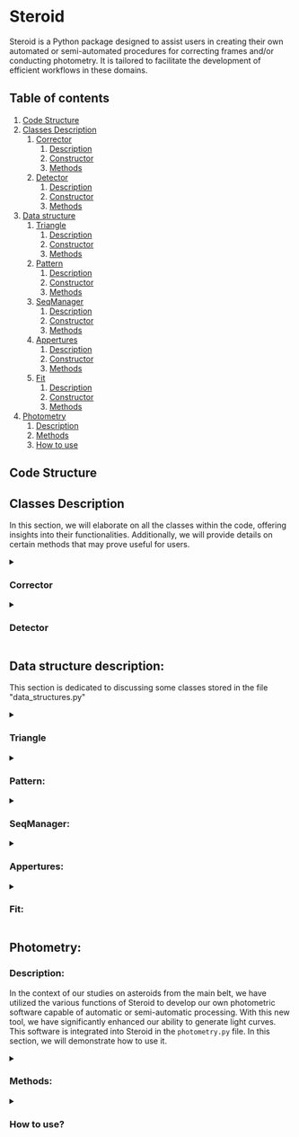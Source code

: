 # Steroid

Steroid is a Python package designed to assist users in creating their own automated or semi-automated procedures for correcting frames and/or conducting photometry. It is tailored to facilitate the development of efficient workflows in these domains.

  ## Table of contents
  1. [Code Structure](#code-structure)
  2. [Classes Description](#classes-description)
     1. [Corrector](#corrector)
        1. [Description](#corrector-description)
        2. [Constructor](#corrector-constructor)
        3. [Methods](#corrector-methods)
     2. [Detector](#detector)
        1. [Description](#detector-description)
        2. [Constructor](#detector-constructor)
        3. [Methods](#detector-methods)
  3. [Data structure](#datastruct)
     1. [Triangle](#datastruct-triangle)
        1. [Description](#datastruct-triangle-description)
        2. [Constructor](#datastruct-triangle-constructor)
        3. [Methods](#datastruct-triangle-methods)
     2. [Pattern](#datastruct-pattern)
        1. [Description](#datastruct-pattern-description)
        2. [Constructor](#datastruct-pattern-constructor)
        3. [Methods](#datastruct-pattern-methods)
     3. [SeqManager](#datastruct-seqmanager)
        1. [Description](#datastruct-seqmanager-description)
        2. [Constructor](#datastruct-seqmanager-constructor)
        3. [Methods](#datastruct-seqmanager-methods)
     4. [Appertures](#datastruct-appertures)
        1. [Description](#datastruct-appertures-description)
        2. [Constructor](#datastruct-appertures-constructor)
        3. [Methods](#datastruct-appertures-methods)
     5. [Fit](#datastruct-fit)
        1. [Description](#datastruct-fit-description)
        2. [Constructor](#datastruct-fit-constructor)
        3. [Methods](#datastruct-fit-methods)
  4. [Photometry](#photometry)
     1. [Description](#photometry-description)
     2. [Methods](#photometry-methods)
     3. [How to use](#photometry-howtouse)
 
## Code Structure <a name="code-structure"></a>

## Classes Description <a name="classes-description"></a>


  In this section, we will elaborate on all the classes within the code, offering insights into their functionalities. Additionally, we will provide details on certain methods that may prove useful for users.
  
  <details>

  <summary id="corrector"> 
    
  ### Corrector <a name="corrector"></a>
  
  </summary>
  

  **Description:** <a name="corrector-description"></a>

  
  Astronomical images from the same sequence are seldom perfectly aligned with each other. It is common to observe, at the very least, a drift in both the x and y directions between each image, and at worst, a field rotation. This misalignment can stem from       various sources, with primary factors including the type of telescope mount (equatorial or azimuthal), mechanical quality, presence or absence of guiding, alignment issues, meridian flips, and more.

  The "Corrector" class is specifically crafted to estimate the drift and rotation angle between each image in a given sequence. It offers several functionalities to the user, allowing for either a straightforward position correction or direct image correction.   In the context of photometric studies, it is advisable not to correct the images directly. This is because, due to the discrete nature of an image, rotation can introduce undesirable artifacts. For amateur astronomers engaged in astrophotography, there is an    option to directly correct the image and apply interpolation to produce an image without visible artifacts.

  **Constructor:** <a name="corrector-constructor"></a>
  
  ***Corrector(seqManager, flatSeq = None, biasSeq = None, darkSeq = None, exposurKey = None):***
   
  The constructor of the Corrector class takes the following inputs:

  -  (mandatory) A sequence of images (refer to the data structure SeqManager).
  -  (optional) A list of paths (string list) for the flat sequence, a list of paths (string list) for the bias sequence, a list of paths (string list) for the dark sequence, and a string corresponding to the FITS header key for the exposure (usually, exposure       is stored in the FITS header under the key EXPOSURE or EXPTIME).


  **Methods:** <a name="corrector-methods"></a>
  
  
   ***getImgShape(idx = 0, idx_HDU = 0):*** 
 
  -  Description: Returns the shape of an image in the sequence.
  -  Input: (INT) Index of the image in the sequence, (INT) Index of the HDU in the image.
  -  Return: (tuple)

  ***getImgCenter(idx_img = 0, idx_HDU = 0):***

  -  Description: Returns the coordinates of the center of an image in the sequence.
  -  Input: (INT) Index of the image in the sequence, (INT) Index of the HDU in the image.
  -  Return: (tuple)

  ***getImg(idx = 0):***

  -  Description: Returns an object of type Fit (refer to the data structure Fit).
  -  Input: (INT) Index of the image in the sequence.
  -  Return: (Fit)

  ***getData(idx = 0, HDU = 0)***

  -  Description: Returns the data of the raw image.
  -  Input: (INT) Index of the image in the sequence, (INT) Index of the HDU in the image.
  -  Return: (numpy.array)

  ***getReducedData(idx = 0, HDU = 0)***
  
  -  Description: Returns the data of the reduced image.
  -  Input: (INT) Index of the image in the sequence, (INT) Index of the HDU in the image.
  -  Return: (numpy.array)
  
  ***getHeader(idx = 0, HDU = 0):***
  
  -  Description: Returns the header of the image at the specified index in the sequence.
  -  Input: (INT) Index of the image in the sequence, (INT) Index of the HDU in the image.
  -  Return: (STRING)

  ***histogram(idx = 0 , idx_HDU = 0):***
  
  -  Description: Returns the histogram of the image at the specified index in the sequence and at the specified HDU index.
  -  Input: (INT) Index of the image in the sequence, (INT) Index of the HDU in the image.
  -  Return: (numpy.array) Histogram, (numpy.array) Bin edges (refer to numpy.histogram)

  ***getStarsListOfImg(idx):***

  -  Description: Returns the positions of stars detected in the image at the specified index.
  -  Return: (numpy.array) Star positions

  ***computeImagesCorrection(offsetTreshStarsDetection = 0, treshOnReduced = False)***

  -  Description: Computes the drift and the angle of rotation for each image in the sequence and stores them in two lists with lengths equal to the sequence length.
  -  Input: (FLOAT) An offset that can be added to adjust the threshold value. (BOOLEAN) Indicates whether the threshold should be estimated on reduced images or raw images.
    
  ***medDrif(idx):***

  -  Description: Drift is estimated between all detected stars. This function returns the median value of the image at the specified index. **NEEDS TO EXECUTE ***computeImagesCorrection*** FIRST**.
  -  Input: (INT) Index of the image in the sequence.
  -  Output: (array) 2D array of drift in both axes.


  ***avgDrif(idx):***

  -  Description: Drift is estimated between all detected stars. This function returns the average value of the image at the specified index. **NEEDS TO EXECUTE ***computeImagesCorrection*** FIRST**.
  -  Input: (INT) Index of the image in the sequence.
  -  Output: (array) 2D array of drift in both axes.

  
   ***medAng(idx):***

  -  Description: Angle is estimated between all detected stars. This function returns the median value of the image at the specified index. **NEEDS TO EXECUTE ***computeImagesCorrection*** FIRST**.
  -  Input: (INT) Index of the image in the sequence.
  -  Output: (FLOAT) Angle of rotation.

  ***avgAng(idx):***

  -  Description: Angle is estimated between all detected stars. This function returns the average value of the image at the specified index. **NEEDS TO EXECUTE ***computeImagesCorrection*** FIRST**.
  -  Input: (INT) Index of the image in the sequence.
  -  Output: (FLOAT) Angle of rotation.

  ***correctStarsFromRot(arrayToCorrect, idx, coefMultAngle = -1)***

  -  Description: According to a given array of positions, this function corrects each position based on the drift and angle of the image at the specified index. The coefficient coefMultAngle takes values of 1 or -1, determining the       direction of rotation. Different values from 1 or -1 will influence the angle of rotation.
  -  Input: (2D array) Array of positions to correct, (INT) Index of the image to correct for, (INT) Coefficient to multiply to the angle.
  -  Return: (2D array) New positions of objects located at positions in arrayToCorrect, adjusted according to the drift and angle of the image at the specified index.

  ***correctedImg(idx = 0, HDU_idx = 0):***

  -  Description: Returns the corrected image.
  -  Input: (INT) Index of the image in the sequence, (INT) Index of the HDU in the image.
  -  Return: (numpy.array) The corrected image.

  ***getSuperImg(idx_ims = None, HDU_idx = 0):***

  -  Description: Returns the average combination of all images in the sequence after correction.
  -  Input: (INT) Index of the image in the sequence, (INT) Index of the HDU in the image.
  -  Return: (numpy.array) The combined image.

  ***rejectBadData():***

  -  Description: Rejects all data where the drift and/or angle were not found.

 ***imshowstar(idx = 0):***

  -  Description: Method to display the image at the specified index and show detected objects.
  -  Input: (INT) Index of the image in the sequence.
 
 ***checkPatterns(idxOfImage = 0, patidx = None):***

  -  Description: Method to display the image at the specified index. If the pattern index (patidx) is set to None, it will show all patterns. If set to a specific value, it will only display the selected pattern.
  -  Input: (INT) Index of the image in the sequence, (INT) Index of the pattern. If set to None, it will show all patterns.


 </details id="detector">

  <details>

  <summary> 
    
  ### Detector <a name="detector"></a>
  
  </summary>
 


**Description:** <a name="detector-description"></a>

This class is designed for detecting moving objects. It internally maintains a list of positions for these objects and another list for their speeds along both the x and y axes. With the provision of initial positions and speeds, the task of determining the positions of moving objects in each frame becomes straightforward.


**Constructor:** <a name="detector-constructor"></a>

***Detector(imageSeq, flatSeq = None, biasSeq = None, darkSeq = None):***

  The constructor of the Detector class takes the following inputs:

  -  (mandatory) A list of paths (string list) for the main image sequence.
  -  (optional) A list of paths (string list) for the flat sequence, a list of paths (string list) for the bias sequence, and a list of paths (string list) for the dark sequence.

**Methods:** <a name="detector-methods"></a>

***computeImagesCorrection(offsetTreshStarsDetection = 0, treshOnReduced = False)***

  -  Description: Calls the function computeImagesCorrection from the Corrector class and subsequently rejects all data with missing drift and/or angle values.
  -  Input: (FLOAT) An offset that can be added to adjust the threshold value. (BOOLEAN) Indicates whether the threshold should be estimated on reduced images or raw images.

***findAsteroid(offsetTreshAstsDetection = 0, treshOnReduced = False, eps = 2):***

  -  Description: Finds slow-moving objects based on a method that compares the presence of an object from one of the first frames to one of the last frames in the sequence. To prevent excessive detection, this algorithm is assisted by a convolutional neural network based on AlexNet. The method store a list of moving object positions on the initial frame and a list of object speeds along the x and y axes.
  -  Input: (FLOAT) An offset that can be added to adjust the threshold value. (BOOLEAN) Indicates whether the threshold should be estimated on reduced images or raw images. (INT) Epsilon, which corresponds to the tolerance.

***fasterAst():***

  -  Description: Returns the index of the fastest moving object.
  -  Return: (INT) The index of the fastest asteroid in the list.

***slowestAst():***

  -  Description: Returns the index of the slowest moving object.
  -  Return: (INT) The index of the slowest asteroid in the list.

***getAstPositionAtImg(idx):***

  -  Description: Returns the position of moving objects in the image at the specified index.
  -  Input: (INT) Index of the image from which to retrieve positions.
  -  Return: (numpy.array) Array of moving objects positions.

***nofa():***

  -  Description: Returns the number of detected moving objects.
  -  Return: (INT) Number of detected moving objects.

***astSpeed(idx = 0):***

  -  Description: Returns the speed of moving objects in the image at the specified index.
  -  Input: (INT) Index of the image from which to retrieve speeds.
  -  Return: (numpy.array) Array of speeds on the x and y axes of moving objects.


</details>

## Data structure description: <a name="datastruct"></a>

This section is dedicated to discussing some classes stored in the file "data_structures.py"

<details>

  <summary> 
    
  ### Triangle<a name="datastruct-triangle"></a>
  
  </summary>



**Description:** <a name="datastruct-triangle-description"></a>

This class stores information about three stars and represents a triangle. It overloads various operations, including addition, subtraction, division, multiplication, and comparison operations. Additionally, it implements the \_\_str\_\_ method for string representation.

**Constructor:**<a name="datastruct-triangle-constructor"></a>

***Triangle(s1, s2, s3, eps = 2):***

S1, s2, and s3 are represented as numpy arrays. The eps parameter is a tolerance used in the \_\_eq\_\_ method to determine whether two triangles are considered equal or not.


**Methods:**<a name="datastruct-triangle-methods"></a>

***d1():***

-  Description: Returns the Euclidean distance between s1 and s2.
-  Return: (FLOAT) Distance between s1 and s2.

***d2():***

-  Description: Returns the Euclidean distance between s1 and s3.
-  Return: (FLOAT) Distance between s1 and s3.

***d3():***

-  Description: Returns the Euclidean distance between s2 and s3.
-  Return: (FLOAT) Distance between s2 and s3.

***buildVect():***

-  Description: Builds tree vectors v1, v2, and v3 between (s1, s2), (s1, s3), and (s2, s3).
-  Return: (numpy.array, numpy.array, numpy.array) Three vectors v1, v2, and v3.

***getRotationAngle(other):***

-  Description: Computes the angle between the triangle and another one. Caution! This method does not check if both triangles are the same.
-  Input: (Triangle) Another triangle.
-  Return: (FLOAT) The angle of rotation between both triangles.


***computeDistance(other):***

-  Description: Returns the mean distance between the triangle and another one.
-  Input: (Triangle) Another triangle.
-  Return: (numpy.array) Mean distance in x and y of both triangles.

***correctRot(angle, center):***

-  Description: Rotates the positions of s1, s2, and s3 by an angle around a specified center of rotation.
-  Input: (FLOAT) Angle of rotation, (numpy.array) Position of the center of rotation.

</details>

<details>

  <summary> 
    
  ### Pattern: <a name="datastruct-pattern"></a>
  
  </summary>



**Desciption:**<a name="datastruct-pattern-description"></a>

This class stores triangles as a pattern. It overloads addition, subtraction, multiplication, division, comparison operations, and the \_\_str\_\_ method.

**Constructor**<a name="datastruct-pattern-constructor"></a>

***Pattern(t1, t2, t3, t4, t5):***


t1, t2, t3, t4, and t5 are objects of the Triangle class (refer to the data structure class *Triangle*).

**Methods:**<a name="datastruct-pattern-methods"></a>

***computeDistance(other):***

-  Description: Computes the mean distance between two patterns.
-  Input: (Pattern) Another pattern to compute the distance.
-  Return: (numpy.array) Mean distance in x and y between the two patterns.

***computeAngle(other):***

-  Description: Computes the angle of rotation between two patterns.
-  Input: (Pattern) Another pattern.
-  Return: (FLOAT) Angle of rotation between the two patterns.


***correctRot(angle, center):***

-  Description: Rotates t1, t2, t3, t4, and t5 by a specified angle around a center of rotation.
-  Input: (FLOAT) Angle of rotation, (numpy.array) Position of the center of rotation.

</details>

<details>

  <summary> 
    
  ### SeqManager:<a name="datastruct-seqmanager"></a>
  
  </summary>



**Description:**<a name="datastruct-seqmanager-description"></a>

This class stores a list of image paths from the same sequence.

**Constructor:**<a name="datastruct-seqmanager-constructor"></a>

***SeqManager(seq):***

The seq attribute represents a list of paths to raw images (STRING) in this class.

**Methods:**<a name="datastruct-seqmanager-methods"></a>

***getPath(idx):***

-  Description: Returns the path of the image at the specified index.
-  Input: (INT) Index of the image of interest in the sequence.
-  Return: (STRING) The path of the image.

***getFileName(idx):***

-  Description: Returns the name of the image at the specified index.
-  Input: (INT) Index of the image of interest in the sequence.
-  Return: (STRING) The name of the image.

***getImg(idx = 0):***

-  Description: Returns an object of type Fit for the image at the specified index.
-  Input: (INT) Index of the image of interest.
-  Return: (Fit) A data structure of type Fit.

***getHDU(idx = 0, HDU = 0):***

-  Description: Returns the HDU (Header Data Unit) of the image at the specified index.
-  Input: (INT) Index of the image, (INT) HDU index.
-  Return: (astropy.io.fits.hdu.image.PrimaryHDU) HDU of the image at the specified index.

***getInfo(idx = 0):***

-  Description: Displays information about the image at the specified index.
-  Input: (INT) Index of the image of interest.

***getHeader(idx = 0, HDU = 0):***

-  Description: Returns the header at the specified HDU index for the image at the given index.
-  Input: (INT) Index of the image, (INT) Index of the HDU of the image at the specified index.
-  Return: (astropy.io.fits.header.Header) Header of the image at the specified HDU index.

***getExpo(idx, key, HDU = 0):***

-  Description: Returns the exposure from the header of the image at the specified index and HDU. The exposure is determined according to the provided key.
-  Input: (INT) Index of the image of interest, (STRING) Key in the header corresponding to the exposure, (INT) HDU index.
-  Return: (FLOAT) Exposure.

***getData(idx = 0, idx_HDU = 0):***

-  Description: Returns the image at the specified index and HDU as an array.
-  Input: (INT) Index of the image of interest, (INT) Index of the HDU.
-  Return: (numpy.array) The image.

***getCenter(idx_img = 0, idx_HDU = 0):***

-  Description: Returns the center coordinates of an image at the specified index and HDU.
-  Input: (INT) Image index, (INT) Image HDU.
-  Return: (numpy.array) Coordinates of the center of the image at the specified index and HDU.

***getImgShape(idx = 0, idx_HDU = 0):***

-  Description: Returns the shape of the image at the specified index and HDU.
-  Input: (INT) Index of the image of interest, (INT) HDU index.
-  Return: (TUPLE) Image shape.

***getTime(key, forma, idx = 0, HDU = 0):***

-  Description: Gets the time of the image at the specified index and HDU from the header using the provided key and format. If the time is stored as Julian Day in the header (e.g., JD=2458780), set the key and format to JD. For more formats, refer to Time.FORMATS from astropy.time.
-  Input: (STRING) Key of the time in the header, (STRING) Format of the time in the header (refer to Time.FORMATS from astropy.time), (INT) Index of the image, (INT) Index of the HDU.
-  Return: (astropy.time.core.Time) Time of the image.

***pop(idx = -1):***

-  Description: Deletes an image at the specified index from the sequence. By default, if idx is set to -1, the last image is deleted.
-  Input: (INT) Index of the image to delete. (Default: -1 to delete the last image.)

***histogram(idx = 0, idx_HDU = 0):***

-  Description: Returns the histogram of the image at the specified index and HDU.
-  Input: (INT) Index of the image of interest, (INT) Index of the HDU.
-  Return: (numpy.array) Histogram, (numpy.array) Bin edges (refer to numpy.histogram).

</details>

<details>

  <summary> 
    
  ### Appertures:<a name="datastruct-appertures"></a>
  
  </summary>

**Description:** <a name="datastruct-appertures-description"></a>

This data structure is dedicated to managing apertures. It takes as input a 2D numpy array of aperture positions with aperture sizes and can handle photometry.

**Constructor:** <a name="datastruct-appertures-constructor"></a>

***Appertures(positions, idxOfStars = None, r = 3, ri = 6, re = 8):*** 

- Positions: 2D numpy array of positions of apertures for all objects. The first rows should represent targets, and the last rows should represent reference stars for differential photometry if needed.
  - `idxOfStars`: (INT) Index of the row in positions where the positions of reference stars' apertures are stored.
  - `r`: (FLOAT) Inner radius of the apertures.
  - `ri`: (FLOAT) Radius of the dead area of the apertures.
  - `re`: (FLOAT) Radius of the background aperture.

**Methods:** <a name="datastruct-appertures-methods"></a>

***photom(img, key, forma, center = False, exposure = None):***

- Description: Perform the photometry and allow users to center the time at the midpoint of exposure if the time in the header is set at the beginning of exposure.
- Input:
  - `img`: (FIT) FIT object of the image used for photometry
  - `key`: (STRING) Keyword of the time in the header
  - `forma`: (STRING) Format of the time in the header
  - `center`: (BOOLEAN) Set to true to center the time in case if the time in header was taken at the beginning of exposure
  - `exposure`: (FLOAT) Exposure time
- Output: (astropy.table.table.QTable) Resume of the photometry
  
</details>


<details>

  <summary>

  ### Fit: <a name="datastruct-fit"></a>
    
  </summary>


  **Description:** <a name="datastruct-fit-description"></a>

  This structure is dedicated to managing FIT images, and numerous methods are implemented to handle various operations on images.

  **Constructor:** <a name="datastruct-fit-constructor"></a>

  ***Fit(path, dark = 0, flat = 1, bias = 0, darkExp = None, exposurKey = None):***

  -  `path`: (STRING) Path of the image in the user's system
  -  `dark`: (NUMPY.ARRAY) Master dark
  -  `flat`: (NUMPY.ARRAY) Master flat
  -  `bias`: (NUMPY.ARRAY) Master bias
  -  `darkExp`: (FLOAT) Exposure of dark images
  -  `exposureKey`: (STRING) The key in the header where exposure is stored

  **Methods** <a name="datastruct-fit-methods"></a>

  ***getHDU(i = 0):***

  -  Description: Get HDU of the image.
  -  Input: (INT) Index of the HDU to get.
  -  Return: (astropy.io.fits.hdu.image.PrimaryHDU)
  
  ***getInfo():***

  -  Description: Print information of the image.

  ***getHeader(HDU = 0):***

  -  Description: Get the header of the HDU.
  -  Input: (INT) HDU index.
  -  Return: (astropy.io.fits.header.Header)

  ***getExposure(self, key, HDU = 0):***

  -  Description: Get the exposure.
  -  Input: (STRING) Key in the header corresponding to the exposure, (INT) Index of the HDU of interest.
  -  Output: (FLOAT)

  ***getTime(key, forma, HDU = 0):***

  -   Description: Get the time from the header.
  -   Input: (STRING) Key in the header corresponding to the time, (STRING) Format of the time stored in the header, (INT) Index of the HDU of interest.
  -   Output: (FLOAT)

  ***getData(idx_HDU = 0):***

  -  Description: Get the image data as a matrix.
  -  Input: (INT) Index of the HDU of interest.
  -  Output: (NUMPY.ARRAY) Matrix of the image.

  ***getReducedData(HDU = 0):***

  -  Description: Get the reduced image data as a matrix.
  -  Input: (INT) Index of the HDU of interest.
  -  Output: (NUMPY.ARRAY) Matrix of the reduced image.

  ***getCenter(idx_HDU = 0):***

  -  Description: Return the center of the image.
  -  Input: (INT) Index of the HDU of interest.
  -  Output: (TUPLE)

  ***getShape(idx_HDU = 0):***

  -  Description: Get the shape of the image.
  -  Input: (INT) Index of the HDU of interest.
  -  Output: (numpy.ndarray)

  ***getTresh(reduced = False, display = False):***

  -  Description: Method to automatically determine the best threshold value to binarize the image.
  -  Input: (BOOLEAN) If set to true, will evaluate threshold on reduced frame. (BOOLEAN) If set to true, will plot information to help debug.
  -  Output: (FLOAT) Threshold value.

  ***findStars(tresh = None, onReduced = False):***

  -  Description: Find all objects (not only stars) present on frames.
  -  Input: (FLOAT) Threshold value. If set to None, will be set to 1.5 times the median. (BOOLEAN) If set to true, will find objects on reduced frame.
  -  Output: (NUMPY.ARRAY) x, y coordinates of object centers in the frame.

  ***histogram(idx_HDU = 0):***

  -  Description: Compute histogram of the HDU of interest.
  -  Input: (INT) Index of the HDU of interest.
  -  Output: (TUPLE(NUMPY.ARRAY, NUMPY.ARRAY)) The first array corresponds to the histogram, and the second to the bin_edges (see [numpy.histogram](https://numpy.org/doc/stable/reference/generated/numpy.histogram.html)).

  ***reducedHistogram(idx_HDU = 0):***

  -  Description: Compute histogram of the HDU of interest on the reduced frame.
  -  Input: (INT) Index of the HDU of interest.
  -  Output: (TUPLE(NUMPY.ARRAY, NUMPY.ARRAY)) The first array corresponds to the histogram, and the second to the bin_edges (see [numpy.histogram](https://numpy.org/doc/stable/reference/generated/numpy.histogram.html)).

</details>


## Photometry:<a name="photometry"></a>


### Description:<a name="photometry-description"></a>

In the context of our studies on asteroids from the main belt, we have utilized the various functions of Steroid to develop our own photometric software capable of automatic or semi-automatic processing. With this new tool, we have significantly enhanced our ability to generate light curves. This software is integrated into Steroid in the `photometry.py` file. In this section, we will demonstrate how to use it.

<details>

  <summary> 
    
  ### Methods:<a name="photometry-methods"></a>
  
  </summary>


**Constructor:**<a name="photometry-methods-constructor"></a>

***Photometry(detector = None)***

*Photometry* takes only one optional parameter of type *Detector*. Why optional? Because *Photometry* also includes functions to save photometry but also functions to load. If users want to rework on some light curves already processed, they don't need to redo all the work. *Photometry* can reload previous light curves. In this kind of situation, the user doesn't need any *Detector* as the photometry was already done. They just need to build an empty *Photometry* object and use the method ***readCsv(path)***.


**Methods:** <a name="photometry-methods-methods"></a>

***start(nbOfStars, center = True, maxVal = 30000, starPassageOfs = 15000)***

- Description: Launch the photometry according to some input parameters.
- Input: 
  - (INT) `nbOfStars`: Number of reference stars (only in case of an automatic procedure).
  - (BOOLEAN) `center`: Center or not appertures of the center of brightness.
  - (FLOAT) `maxVal`: Maximum value that automatically selected reference stars should not overstep.
  - (FLOAT) `starPassageOfs`: The threshold to detect stars in the context of stars passages.

***plotDif(refS = 0, ast = -1, yRange = None, binning = 1, resc = True, forma = 'jd', xtick = None, inMag = True, rmExtremPoint = False, cStd = 2, deg = 4, displayRmFit = False, starPassage = False, markerSize = 100, lineWidths = 5)*** 

- Description: Perform a plot of differential photometry.
- Input:
  - (INT) `refS` is the index of the star selected as reference.
  - (INT) `ast` is, in the case of multiple asteroids, the index of the asteroid that we want to plot. If set to -1, all asteroids will be plotted.
  - (list) `yRange` range of the y-axis.
  - (INT) `binning`. Use to bin the light curve. Automatically chosen if set to -1.
  - (BOOLEAN) `resc`. Rescale stars' light curves close to the asteroid's light curves.
  - (STRING) `forma`. Format of the time. Refer to `Time.FORMATS` from `astropy.time`.
  - (array) `xticks`. New x ticks.
  - (BOOLEAN) `inMag`. If True, the y-axis displays in magnitude. If False, the y-axis displays in instrumental flux.
  - (BOOLEAN) `rmExtremPoint`. If True, will remove extreme points. To remove extreme points, the algorithm will fit a polynomial, then normalize asteroid's light curves with the polynomial. Each point out of [median - C x Std, median + C x Std] are removed.
  - (FLOAT) `cStd`. This corresponds to C.
  - (INT) `deg`. Degree of the polynomial.
  - (BOOLEAN) `displayRmFit`. If True, display more plots to monitor `rmExtremPoint`.
  - (BOOLEAN) `starPassage`. If True, will remove star's passages.
  - (INT) `markerSize`. Corresponds to the size of the marker.
  - (INT) `lineWidths`. Corresponds to the thickness of the marker.

***toDat(path, filename, binning = 1, forma = 'mjd', refS = -1, deg = 4, cStd = 2, displayRmFit = False)***


markdown
Copy code
-  Description: Write files with extension .1, .2, .3, and .4. For each of them, the first column is the time. For others columns, .1 corresponds to data in instrumental flux, .2 corresponds to data in magnitude, .3 corresponds to differential photometry, and .4 corresponds to differential photometry with averaged reference stars.
-  Input: 
   - `path`: (STRING) Path where to save those files.
   - `filename`: (STRING) Name to give to files.
   - Other parameters are the same as ***plotDif***.

***log(path, name = "log.txt")***
  
-  Description: Write a log file with information on data rejected, star passages data, FWHM detected on each frame, etc.
-  Input: 
   - `path`: (STRING) Path to save the log file.
   - `name`: (STRING) Name given to the log file. Don't forget the extension.


***toGif(path)***

-  Description: Write a .gif image of all frames with apertures.
-  Input: (STRING) Path + file name with extension (e.g., r"C:/.../myGif.gif").

***toCsv(path)***

-  Description: Write a CSV file summarizing the photometry. It can be used as a backup with the method ***readCsv*** (see below).
-  Input: (STRING) Path + file name with extension (e.g., r"C:/.../myCsv.csv").
  
***readCsv(path)***   

-  Description: Load a CSV file produced with the method ***toCsv***. Can be used to rework plots.
-  Input: (STRING) Path + file name with extension (e.g., r"C:/.../myCsv.csv").

***showAp(idx)***

-  Description: Display the image at the specified index and show aperture positions.
-  Input: (INT) `idx`: Index of the image in the image sequence.
  
***checkBox(ofs)***

-  Description: Display one of the first images of the sequence and show asteroid positions at the beginning and at the end of the sequence, along with box vertices and all objects detected inside the boxes (except asteroids).
-  Input: (FLOAT) `ofs`: Offset added to the threshold to detect objects. To debug star passages, it should be identical to the starPassageOfs parameter of the *start* method.

***log(path, name = "log.txt)***

- description: save a log.txt file containing informations on images not took into account because of bad detection, FWHM computed on each images and also images where star passages were detected.
- input: (STRING) `path` of the directory (exemple: "/my/dir/"), (STRING) `name` of the file. by default it is set to "log.txt"

</details>


<details>

  <summary> 
    
  ### How to use? <a name="photometry-howtouse"></a>
  
  </summary>




**First step:**


The first step to using photometry is to import it:

    from photometry import Photometry

The *Photometry* object constructor takes, as an optional parameter, an object *Detector*.
If the photometry has not been performed yet, users need to provide a *Detector* object. Therefore, it is important to include it:

    from detector import Detector


**Second step:** 

The next step is to build a *Detector* object (constructor is described in the [Detector](#detector) section). To do this, we will use `glob`.

     import glob


An example of a piece of code that can be used to build a *Detector* object:
  ~~~

#-----------set up all list of path for the raw data and bias, dark and flat data--------------

    path = r"C:\...\directory_of_your_data/"
   
    seq = glob.glob(path + "*target_repetable_name_pattern*.f*t*") #return a list of path of all file which contain target_repetable_name_pattern in their name
 
    dark = glob.glob(path + "*dark_repetable_name_pattern*.f*t*") #return a list of path of all file which contain dark_repetable_name_pattern in their name
    flat = glob.glob(path + "*flat_repetable_name_pattern*.f*t*") #return a list of path of all file which contain flat_repetable_name_pattern in their name
    bias = glob.glob(path + "*bias_repetable_name_pattern*.f*t*") #return a list of path of all file which contain bias_repetable_name_pattern in their name

#-----------------------check if bias, dark and flat data was found-----------------------------

    if len(dark) == 0:        # Check if dark data was found. If not, set up dark variable to the optional default value of Detector attribute darkSeq 
        dark = None
        print('DARK EMPTY')
    if len(bias) == 0:        # Check if bias data was found. If not, set up dark variable to the optional default value of Detector attribute biasSeq 
        bias = None
        print('BIAS EMPTY')
    if len(flat) == 0:        # Check if flat data was found. If not, set up dark variable to the optional default value of Detector attribute flatSeq 
        flat = None
        print('FLAT EMPTY')

#-------------------construct Detector object----------------------------------------------------

    d = Detector(seq, flatSeq = flat, biasSeq = bias , darkSeq = dark)
  ~~~

**Third step:**

The next step is to launch the methods of the *Detector* to correct images and detect asteroids:

    d.computeImagesCorrection(offsetTreshStarsDetection = 0, treshOnReduced = False)
    d.findAsteroid(offsetTreshAstsDetection = 0, treshOnReduced = False, eps = 2)


***computeImagesDrift*** could be internally called in ***findAsteroid***, but we chose to keep it separate to provide more flexibility to users. In this process, ***computeImagesDrift*** takes more time as it needs to detect stars from all images in the sequence. However, it is the least sensitive process to the detection threshold. It only requires 5 common stars on each frame to be able to correct images. Given this, users can save execution time by setting a high value for `offsetTreshStarsDetection`. For the same reason, `treshOnReduced` can be set to False.

On the other hand, ***findAsteroid*** is highly sensitive to data quality and the threshold. The closer the threshold is to the optimal value, the better the algorithm will perform. Therefore, `offsetTreshStarsDetection` should be small for fine adjustments, and `treshOnReduced` should be set to True.

**Fourth step**


The next step is to create a *Photometry* object and initiate the photometric process.

    phot = Photometry(d)
    phot.start(nbOfStars, center = True, maxVal = 30000, starPassageOfs = 15000)

`nbOfStars` is currently mandatory, used in the case of automatic reference stars selection. It represents the number of reference stars that the code will search.

`center` is a boolean parameter that allows the code to center apertures on the "center of intensity" (in reference to the center of mass equation where the mass is replaced by the intensity of pixels) or not. To clarify, aperture positions will always be set according to the initial positions, image drift, angle of rotation, and for moving objects, their speed. If center is set to true, after placing all apertures, the code will perform a centering. In the case of star passages, the aperture will likely stay fixed on the stars while the asteroid passes in front. However, it will return to being centered on the asteroid after the star leaves the aperture field. Additionally, with the algorithm set up to delete star passages, any time the aperture stays focused on the star will not be present in the final light curve.

`maxVal` corresponds to the maximum value that automatically selected reference stars should not exceed.

`starPassageOfs` serves a similar function as treshOnReduced for objects and methods dedicated to detecting objects. However, this one is specifically for star passage detection. It is, by default, set to 15000, which detects only bright stars but can be set much lower to detect fainter stars.

**Fifth step:**

As the photometry is completed, the next step is to save the results. To save plots, when a plot is generated using ***plotDif***, an image of it can be saved using the button on the window of the plot.

To save the data, the recommended function is ***ToCsv***, which will save a CSV file containing all information about the photometry, plus information on star passages if detected. The CSV file could be used as a backup using the function ***readCsv***, which loads the previously done photometry into a *Photometry* object.

The function ***log*** will create a TXT file containing additional information.

    phot.toCsv("/path/of/your/directory/myCsv.csv") #save CSV file
    phot.log("/path/of/your/directory/") # create a log.txt file

When the photometry is completed, and the files are saved (with the most important one being the CSV file), it's possible to come back to it at any moment using the function ***readCsv***. To do this, you don't have to redo all the steps done before. Indeed, as the photometry was already done, we don't need the Detector object, and we don't even need the images. The only thing that we need is the *Photometry* object. 

In a new script named mySecondScript.py or in a new Python console, you can use these commands:

    phot = Photometry()  # this line is only needed if you didn't build any Photometry object before (in a new script for exemple)
                         # no need detector object as here we are just loading previous photometry. 
                         
    phot.readCsv("/path/of/your/directory/myCsv.csv")



**Conclusion**

The final code, to perform and save the photometry should look like this:

 ~~~

from photometry import Photometry
from detector import Detector

import glob

#-----------Set up all list of path for the raw data and bias, dark and flat data--------------

path = r"C:\...\directory_of_your_data/"
   
seq = glob.glob(path + "*target_repetable_name_pattern*.f*t*") 

dark = glob.glob(path + "*dark_repetable_name_pattern*.f*t*") 
flat = glob.glob(path + "*flat_repetable_name_pattern*.f*t*")
bias = glob.glob(path + "*bias_repetable_name_pattern*.f*t*") 


if len(dark) == 0:      
   dark = None
   print('DARK EMPTY')
if len(bias) == 0:        
   bias = None
   print('BIAS EMPTY')
if len(flat) == 0:        
   flat = None
   print('FLAT EMPTY')

#-------------------Construct Detector object----------------------------------------------------

d = Detector(seq, flatSeq = flat, biasSeq = bias , darkSeq = dark)

#----------------Estimate images correction and perform asteroids detection----------------------

d.computeImagesCorrection(offsetTreshStarsDetection = 0, treshOnReduced = False)
d.findAsteroid(offsetTreshAstsDetection = 0, treshOnReduced = False, eps = 2)

#---------------Construct Photometry object and launch the photometry----------------------------

phot = Photometry(d)
phot.start(nbOfStars = 3, center = True, maxVal = 30000, starPassageOfs = 15000)

phot.plotDif(refS = 0, ast = -1, yRange = None, binning = 1, resc = True, forma = 'jd', xtick = None, inMag = True, rmExtremPoint = False, cStd = 2, deg = 4, displayRmFit = False, starPassage = False, markerSize = 100, lineWidths = 5)
phot.toCsv("/path/of/your/directory/myCsv.csv")
phot.log("/path/of/your/directory/")
 ~~~


To load previous photometry already processed, the code should look like this:

    from photometry import Photometry

    phot = Photometry()  # this line is only needed if you didn't build any Photometry object before (in a new script for exemple)
                         # no need detector object as here we are just loading previous photometry. 
                         
    phot.readCsv("/path/of/your/directory/myCsv.csv")

**Caution**: In case where users use semi-automatic procedures, the selection on images is done with the left click, and when the selection is finished, press the right click.


</details>
